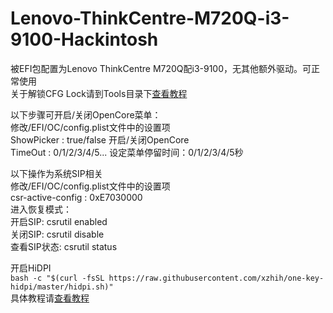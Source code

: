 # Lenovo-ThinkCentre-M720Q-i3-9100-Hackintosh

  被EFI包配置为Lenovo ThinkCentre M720Q配i3-9100，无其他额外驱动。可正常使用  
  关于解锁CFG Lock请到Tools目录下[查看教程](https://github.com/psvajaz/Lenovo-ThinkCentre-M720Q-i3-9100-Hackintosh/blob/main/Tools/README.md)  
 

  以下步骤可开启/关闭OpenCore菜单：  
		修改/EFI/OC/config.plist文件中的设置项  
		ShowPicker  :  true/false     开启/关闭OpenCore  
		TimeOut  :  0/1/2/3/4/5...    设定菜单停留时间：0/1/2/3/4/5秒  
 
  以下操作为系统SIP相关  
    修改/EFI/OC/config.plist文件中的设置项  
      csr-active-config  :  0xE7030000  
    进入恢复模式：  
      开启SIP:    csrutil enabled  
      关闭SIP:    csrutil disable  
      查看SIP状态: csrutil status  
 
  开启HiDPI  
    ```
    bash -c "$(curl -fsSL https://raw.githubusercontent.com/xzhih/one-key-hidpi/master/hidpi.sh)"  
    ```  
    具体教程请[查看教程](https://github.com/xzhih/one-key-hidpi/blob/master/README-zh.md "查看教程")
